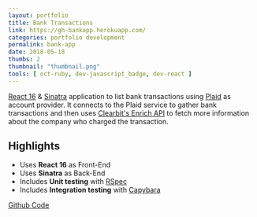 ```yaml
---
layout: portfolio
title: Bank Transactions
link: https://gh-bankapp.herokuapp.com/
categories: portfolio development
permalink: bank-app
date: 2018-05-18
thumbs: 2
thumbnail: "thumbnail.png"
tools: [ oct-ruby, dev-javascript_badge, dev-react ]
---
```


[React 16][react] & [Sinatra][sinatra] application to list bank transactions using
[Plaid][plaid] as account provider.
It connects to the Plaid service to gather bank transactions and then
uses [Clearbit's Enrich API][clearbit] to fetch more information about the company
who charged the transaction.

## Highlights
- Uses __React 16__ as Front-End
- Uses __Sinatra__ as Back-End
- Includes __Unit testing__ with [RSpec][rspec]
- Includes __Integration testing__ with [Capybara][capybara]

<a href="https://github.com/gomezhyuuga/bank_app">
    <span class='icon'><i class='nf nf-fa-external_link_square'></i></span>
    Github Code
</a>

[clearbit]: https://clearbit.com/
[capybara]: http://teamcapybara.github.io/capybara/
[rspec]: http://rspec.info/
[plaid]: https://plaid.com/
[react]: https://reactjs.org/
[sinatra]: http://sinatrarb.com/
